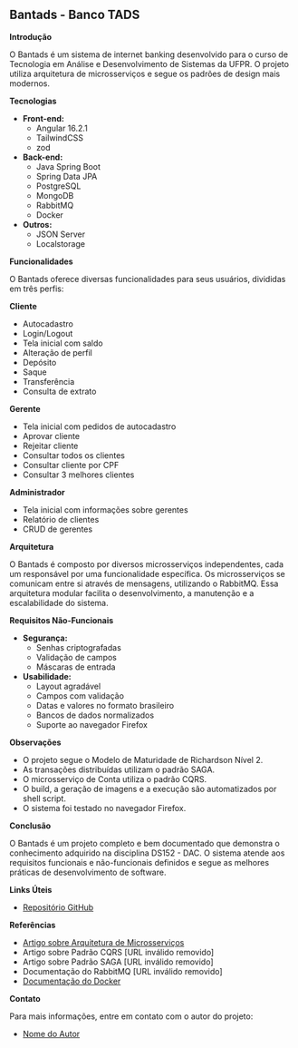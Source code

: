## Bantads - Banco TADS

**Introdução**

O Bantads é um sistema de internet banking desenvolvido para o curso de Tecnologia em Análise e Desenvolvimento de Sistemas da UFPR. O projeto utiliza arquitetura de microsserviços e segue os padrões de design mais modernos.

**Tecnologias**

* **Front-end:**
    * Angular 16.2.1
    * TailwindCSS
    * zod
* **Back-end:**
    * Java Spring Boot
    * Spring Data JPA
    * PostgreSQL
    * MongoDB
    * RabbitMQ
    * Docker
* **Outros:**
    * JSON Server
    * Localstorage

**Funcionalidades**

O Bantads oferece diversas funcionalidades para seus usuários, divididas em três perfis:

**Cliente**

* Autocadastro
* Login/Logout
* Tela inicial com saldo
* Alteração de perfil
* Depósito
* Saque
* Transferência
* Consulta de extrato

**Gerente**

* Tela inicial com pedidos de autocadastro
* Aprovar cliente
* Rejeitar cliente
* Consultar todos os clientes
* Consultar cliente por CPF
* Consultar 3 melhores clientes

**Administrador**

* Tela inicial com informações sobre gerentes
* Relatório de clientes
* CRUD de gerentes

**Arquitetura**

O Bantads é composto por diversos microsserviços independentes, cada um responsável por uma funcionalidade específica. Os microsserviços se comunicam entre si através de mensagens, utilizando o RabbitMQ. Essa arquitetura modular facilita o desenvolvimento, a manutenção e a escalabilidade do sistema.

**Requisitos Não-Funcionais**

* **Segurança:**
    * Senhas criptografadas
    * Validação de campos
    * Máscaras de entrada
* **Usabilidade:**
    * Layout agradável
    * Campos com validação
    * Datas e valores no formato brasileiro
    * Bancos de dados normalizados
    * Suporte ao navegador Firefox

**Observações**

* O projeto segue o Modelo de Maturidade de Richardson Nível 2.
* As transações distribuídas utilizam o padrão SAGA.
* O microsserviço de Conta utiliza o padrão CQRS.
* O build, a geração de imagens e a execução são automatizados por shell script.
* O sistema foi testado no navegador Firefox.

**Conclusão**

O Bantads é um projeto completo e bem documentado que demonstra o conhecimento adquirido na disciplina DS152 - DAC. O sistema atende aos requisitos funcionais e não-funcionais definidos e segue as melhores práticas de desenvolvimento de software.

**Links Úteis**

* [Repositório GitHub](https://github.com/r94oliveira/DAC-BANTADS)

**Referências**

* [Artigo sobre Arquitetura de Microsserviços](https://www.martinfowler.com/articles/microservices.html)
* Artigo sobre Padrão CQRS [URL inválido removido]
* Artigo sobre Padrão SAGA [URL inválido removido]
* Documentação do RabbitMQ [URL inválido removido]
* [Documentação do Docker](https://docs.docker.com/)

**Contato**

Para mais informações, entre em contato com o autor do projeto:

* [Nome do Autor](seu_nome@email.com)
